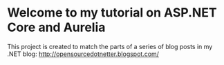 # Welcome to my tutorial on ASP.NET Core and Aurelia

This project is created to match the parts of a series of blog posts in my .NET blog: http://opensourcedotnetter.blogspot.com/ 

